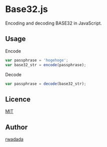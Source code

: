 Base32.js
====

Encoding and decoding BASE32 in JavaScript.

## Usage
 Encode
 ```javascript
 var passphrase = 'hogehoge';
 var base32_str = encode(passphrase);
 ```
 Decode
 ```javascript
 var passphrase = decode(base32_str);
```

## Licence

[MIT](https://github.com/rwadada/base32/blob/master/LICENSE)

## Author

[rwadada](https://github.com/rwadada)